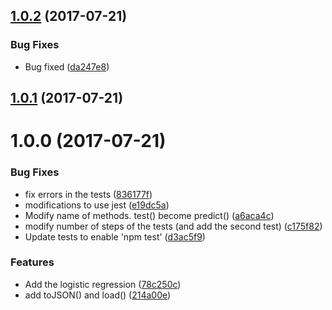 <a name="1.0.2"></a>
## [1.0.2](https://github.com/mljs/logistic-regression/compare/v1.0.1...v1.0.2) (2017-07-21)


### Bug Fixes

* Bug fixed ([da247e8](https://github.com/mljs/logistic-regression/commit/da247e8))



<a name="1.0.1"></a>
## [1.0.1](https://github.com/mljs/logistic-regression/compare/v1.0.0...v1.0.1) (2017-07-21)



<a name="1.0.0"></a>
# 1.0.0 (2017-07-21)


### Bug Fixes

* fix errors in the tests ([836177f](https://github.com/mljs/logistic-regression/commit/836177f))
* modifications to use jest ([e19dc5a](https://github.com/mljs/logistic-regression/commit/e19dc5a))
* Modify name of methods. test() become predict() ([a6aca4c](https://github.com/mljs/logistic-regression/commit/a6aca4c))
* modify number of steps of the tests (and add the second test) ([c175f82](https://github.com/mljs/logistic-regression/commit/c175f82))
* Update tests to enable 'npm test' ([d3ac5f9](https://github.com/mljs/logistic-regression/commit/d3ac5f9))


### Features

* Add the logistic regression ([78c250c](https://github.com/mljs/logistic-regression/commit/78c250c))
* add toJSON() and load() ([214a00e](https://github.com/mljs/logistic-regression/commit/214a00e))



